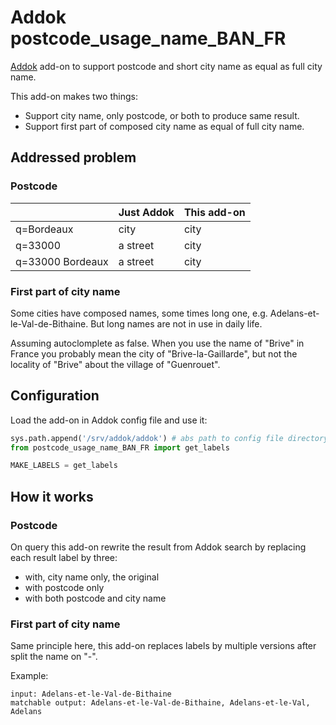 # Addok postcode_usage_name_BAN_FR

[Addok](https://github.com/etalab/addok) add-on to support postcode and short city name as equal as full city name.

This add-on makes two things:
* Support city name, only postcode, or both to produce same result.
* Support first part of composed city name as equal of full city name.

## Addressed problem

### Postcode

|   | Just Addok | This add-on |
|---|---|---|
|q=Bordeaux | city | city |
|q=33000 | a street | city |
|q=33000 Bordeaux | a street | city |

### First part of city name

Some cities have composed names, some times long one, e.g. Adelans-et-le-Val-de-Bithaine.
But long names are not in use in daily life.

Assuming autoclomplete as false.
When you use the name of "Brive" in France you probably mean the city of "Brive-la-Gaillarde", but not the locality of "Brive" about the village of "Guenrouet".

## Configuration

Load the add-on in Addok config file and use it:
```python
sys.path.append('/srv/addok/addok') # abs path to config file directory
from postcode_usage_name_BAN_FR import get_labels

MAKE_LABELS = get_labels
```

## How it works

### Postcode

On query this add-on rewrite the result from Addok search by replacing each result label by three:
- with, city name only, the original
- with postcode only
- with both postcode and city name

### First part of city name

Same principle here, this add-on replaces labels by multiple versions after split the name on "-".

Example:
```
input: Adelans-et-le-Val-de-Bithaine
matchable output: Adelans-et-le-Val-de-Bithaine, Adelans-et-le-Val, Adelans
```
